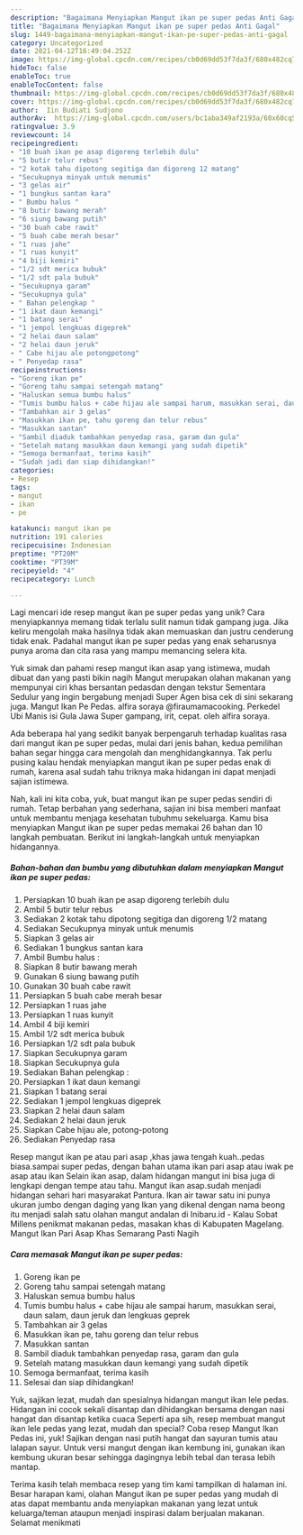 ```yaml
---
description: "Bagaimana Menyiapkan Mangut ikan pe super pedas Anti Gagal"
title: "Bagaimana Menyiapkan Mangut ikan pe super pedas Anti Gagal"
slug: 1449-bagaimana-menyiapkan-mangut-ikan-pe-super-pedas-anti-gagal
category: Uncategorized
date: 2021-04-12T16:49:04.252Z
image: https://img-global.cpcdn.com/recipes/cb0d69dd53f7da3f/680x482cq70/mangut-ikan-pe-super-pedas-foto-resep-utama.jpg
hideToc: false
enableToc: true
enableTocContent: false
thumbnail: https://img-global.cpcdn.com/recipes/cb0d69dd53f7da3f/680x482cq70/mangut-ikan-pe-super-pedas-foto-resep-utama.jpg
cover: https://img-global.cpcdn.com/recipes/cb0d69dd53f7da3f/680x482cq70/mangut-ikan-pe-super-pedas-foto-resep-utama.jpg
author:  Iin Budiati Sudjono
authorAv:  https://img-global.cpcdn.com/users/bc1aba349af2193a/60x60cq50/avatar.jpg
ratingvalue: 3.9
reviewcount: 14
recipeingredient:
- "10 buah ikan pe asap digoreng terlebih dulu"
- "5 butir telur rebus"
- "2 kotak tahu dipotong segitiga dan digoreng 12 matang"
- "Secukupnya minyak untuk menumis"
- "3 gelas air"
- "1 bungkus santan kara"
- " Bumbu halus "
- "8 butir bawang merah"
- "6 siung bawang putih"
- "30 buah cabe rawit"
- "5 buah cabe merah besar"
- "1 ruas jahe"
- "1 ruas kunyit"
- "4 biji kemiri"
- "1/2 sdt merica bubuk"
- "1/2 sdt pala bubuk"
- "Secukupnya garam"
- "Secukupnya gula"
- " Bahan pelengkap "
- "1 ikat daun kemangi"
- "1 batang serai"
- "1 jempol lengkuas digeprek"
- "2 helai daun salam"
- "2 helai daun jeruk"
- " Cabe hijau ale potongpotong"
- " Penyedap rasa"
recipeinstructions:
- "Goreng ikan pe"
- "Goreng tahu sampai setengah matang"
- "Haluskan semua bumbu halus"
- "Tumis bumbu halus + cabe hijau ale sampai harum, masukkan serai, daun salam, daun jeruk dan lengkuas geprek"
- "Tambahkan air 3 gelas"
- "Masukkan ikan pe, tahu goreng dan telur rebus"
- "Masukkan santan"
- "Sambil diaduk tambahkan penyedap rasa, garam dan gula"
- "Setelah matang masukkan daun kemangi yang sudah dipetik"
- "Semoga bermanfaat, terima kasih"
- "Sudah jadi dan siap dihidangkan!"
categories:
- Resep
tags:
- mangut
- ikan
- pe

katakunci: mangut ikan pe 
nutrition: 191 calories
recipecuisine: Indonesian
preptime: "PT20M"
cooktime: "PT39M"
recipeyield: "4"
recipecategory: Lunch

---
```



Lagi mencari ide resep mangut ikan pe super pedas yang unik? Cara menyiapkannya memang tidak terlalu sulit namun tidak gampang juga. Jika keliru mengolah maka hasilnya tidak akan memuaskan dan justru cenderung tidak enak. Padahal mangut ikan pe super pedas yang enak seharusnya punya aroma dan cita rasa yang mampu memancing selera kita.


Yuk simak dan pahami resep mangut ikan asap yang istimewa, mudah dibuat dan yang pasti bikin nagih Mangut merupakan olahan makanan yang mempunyai ciri khas bersantan pedasdan dengan tekstur Sementara Sedulur yang ingin bergabung menjadi Super Agen bisa cek di sini sekarang juga. Mangut Ikan Pe Pedas. alfira soraya @firaumamacooking. Perkedel Ubi Manis isi Gula Jawa Super gampang, irit, cepat. oleh alfira soraya.

Ada beberapa hal yang sedikit banyak berpengaruh terhadap kualitas rasa dari mangut ikan pe super pedas, mulai dari jenis bahan, kedua pemilihan bahan segar hingga cara mengolah dan menghidangkannya. Tak perlu pusing kalau hendak menyiapkan mangut ikan pe super pedas enak di rumah, karena asal sudah tahu triknya maka hidangan ini dapat menjadi sajian istimewa.


Nah, kali ini kita coba, yuk, buat mangut ikan pe super pedas sendiri di rumah. Tetap berbahan yang sederhana, sajian ini bisa memberi manfaat untuk membantu menjaga kesehatan tubuhmu sekeluarga. Kamu bisa menyiapkan Mangut ikan pe super pedas memakai 26 bahan dan 10 langkah pembuatan. Berikut ini langkah-langkah untuk menyiapkan hidangannya.

<!--inarticleads1-->

##### Bahan-bahan dan bumbu yang dibutuhkan dalam menyiapkan Mangut ikan pe super pedas:

1. Persiapkan 10 buah ikan pe asap digoreng terlebih dulu
1. Ambil 5 butir telur rebus
1. Sediakan 2 kotak tahu dipotong segitiga dan digoreng 1/2 matang
1. Sediakan Secukupnya minyak untuk menumis
1. Siapkan 3 gelas air
1. Sediakan 1 bungkus santan kara
1. Ambil  Bumbu halus :
1. Siapkan 8 butir bawang merah
1. Gunakan 6 siung bawang putih
1. Gunakan 30 buah cabe rawit
1. Persiapkan 5 buah cabe merah besar
1. Persiapkan 1 ruas jahe
1. Persiapkan 1 ruas kunyit
1. Ambil 4 biji kemiri
1. Ambil 1/2 sdt merica bubuk
1. Persiapkan 1/2 sdt pala bubuk
1. Siapkan Secukupnya garam
1. Siapkan Secukupnya gula
1. Sediakan  Bahan pelengkap :
1. Persiapkan 1 ikat daun kemangi
1. Siapkan 1 batang serai
1. Sediakan 1 jempol lengkuas digeprek
1. Siapkan 2 helai daun salam
1. Sediakan 2 helai daun jeruk
1. Siapkan  Cabe hijau ale, potong-potong
1. Sediakan  Penyedap rasa


Resep mangut ikan pe atau pari asap ,khas jawa tengah kuah..pedas biasa.sampai super pedas, dengan bahan utama ikan pari asap atau iwak pe asap atau ikan Selain ikan asap, dalam hidangan mangut ini bisa juga di lengkapi dengan tempe atau tahu. Mangut ikan asap.sudah menjadi hidangan sehari hari masyarakat Pantura. Ikan air tawar satu ini punya ukuran jumbo dengan daging yang Ikan yang dikenal dengan nama beong itu menjadi salah satu olahan mangut andalan di Inibaru.id - Kalau Sobat Millens penikmat makanan pedas, masakan khas di Kabupaten Magelang. Mangut Ikan Pari Asap Khas Semarang Pasti Nagih 

<!--inarticleads2-->

##### Cara memasak Mangut ikan pe super pedas:

1. Goreng ikan pe
1. Goreng tahu sampai setengah matang
1. Haluskan semua bumbu halus
1. Tumis bumbu halus + cabe hijau ale sampai harum, masukkan serai, daun salam, daun jeruk dan lengkuas geprek
1. Tambahkan air 3 gelas
1. Masukkan ikan pe, tahu goreng dan telur rebus
1. Masukkan santan
1. Sambil diaduk tambahkan penyedap rasa, garam dan gula
1. Setelah matang masukkan daun kemangi yang sudah dipetik
1. Semoga bermanfaat, terima kasih
1. Selesai dan siap dihidangkan!

Yuk, sajikan lezat, mudah dan spesialnya hidangan mangut ikan lele pedas. Hidangan ini cocok sekali disantap dan dihidangkan bersama dengan nasi hangat dan disantap ketika cuaca Seperti apa sih, resep membuat mangut ikan lele pedas yang lezat, mudah dan special? Coba resep Mangut Ikan Pedas ini, yuk! Sajikan dengan nasi putih hangat dan sayuran tumis atau lalapan sayur. Untuk versi mangut dengan ikan kembung ini, gunakan ikan kembung ukuran besar sehingga dagingnya lebih tebal dan terasa lebih mantap. 

Terima kasih telah membaca resep yang tim kami tampilkan di halaman ini. Besar harapan kami, olahan Mangut ikan pe super pedas yang mudah di atas dapat membantu anda menyiapkan makanan yang lezat untuk keluarga/teman ataupun menjadi inspirasi dalam berjualan makanan. Selamat menikmati
